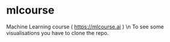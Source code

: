 # mlcourse
 Machine Learning course ( https://mlcourse.ai ) \n
 To see some visualisations you have to clone the repo.
